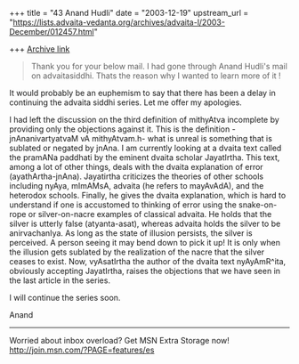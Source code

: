 +++
title = "43 Anand Hudli"
date = "2003-12-19"
upstream_url = "https://lists.advaita-vedanta.org/archives/advaita-l/2003-December/012457.html"

+++
[Archive link](https://lists.advaita-vedanta.org/archives/advaita-l/2003-December/012457.html)



>Thank you for your below mail.
>I had gone through Anand Hudli's mail on advaitasiddhi. Thats the reason 
>why
>I wanted to learn more of it !

It would probably be an euphemism to say that there has been a delay in 
continuing the advaita siddhi series. Let me offer my apologies.

I had left the discussion on the third definition of mithyAtva incomplete by 
providing only the objections against it. This is the definition 
-jnAnanivartyatvaM vA mithyAtvam.h- what is unreal is something that is 
sublated or negated by jnAna. I am currently looking at a dvaita text called 
the pramANa paddhati by the eminent dvaita scholar JayatIrtha. This text, 
among a lot of other things, deals with the dvaita explanation of error 
(ayathArtha-jnAna). Jayatirtha criticizes the theories of other schools 
including nyAya, mImAMsA, advaita (he refers to mayAvAdA), and the heterodox 
schools. Finally, he gives the dvaita explanation, which is hard to 
understand if one is accustomed to thinking of error using the snake-on-rope 
or silver-on-nacre examples of classical advaita. He holds that the silver 
is utterly false (atyanta-asat), whereas advaita holds the silver to be 
anirvachanIya. As long as the state of illusion persists, the silver is 
perceived. A person seeing it may bend down to pick it up! It is only when 
the illusion gets sublated by the realization of the nacre that the silver 
ceases to exist.   Now, vyAsatIrtha the author of the dvaita text 
nyAyAmR^ita, obviously accepting JayatIrtha, raises the objections that we 
have seen in the last article in the series.

I will continue the series soon.

Anand

_________________________________________________________________
Worried about inbox overload? Get MSN Extra Storage now!  
http://join.msn.com/?PAGE=features/es

